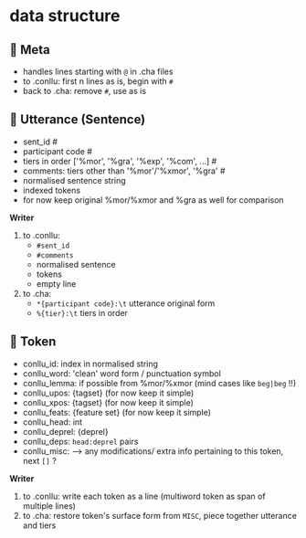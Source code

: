 # data structure

## :lemon: Meta
- handles lines starting with `@` in .cha files
- to .conllu: first n lines as is, begin with `#`
- back to .cha: remove `#`, use as is

## :lemon: Utterance (Sentence)

- sent_id  #
- participant code  #
- tiers in order ['%mor', '%gra', '%exp', '%com', ...]  #
- comments: tiers other than '%mor'/'%xmor', '%gra'  #
- normalised sentence string
- indexed tokens
- for now keep original %mor/%xmor and %gra as well for comparison

**Writer**

1. to .conllu: 
	- `#sent_id`
	- `#comments`
	- normalised sentence
	- tokens
	- empty line
2. to .cha: 
	- `*{participant code}:\t` utterance original form
	- `%{tier}:\t` tiers in order


## :lemon: Token

- conllu_id: index in normalised string
- conllu_word: 'clean' word form / punctuation symbol
- conllu_lemma: if possible from %mor/%xmor (mind cases like `beg|beg` !!)
- conllu_upos: {tagset} (for now keep it simple)
- conllu_xpos: {tagset} (for now keep it simple)
- conllu_feats: {feature set} (for now keep it simple)
- conllu_head: int
- conllu_deprel: {deprel}
- conllu_deps: `head:deprel` pairs
- conllu_misc: --> any modifications/ extra info pertaining to this token, next `[]` ?

**Writer**

1. to .conllu: write each token as a line (multiword token as span of multiple lines)
2. to .cha: restore token's surface form from `MISC`, piece together utterance and tiers




